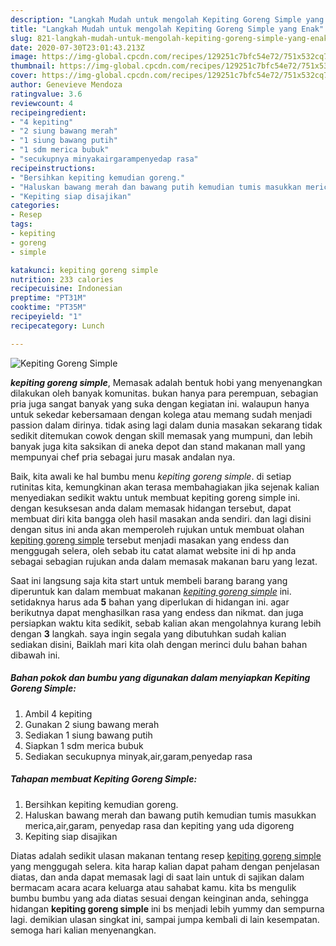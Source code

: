 ```yaml
---
description: "Langkah Mudah untuk mengolah Kepiting Goreng Simple yang Enak"
title: "Langkah Mudah untuk mengolah Kepiting Goreng Simple yang Enak"
slug: 821-langkah-mudah-untuk-mengolah-kepiting-goreng-simple-yang-enak
date: 2020-07-30T23:01:43.213Z
image: https://img-global.cpcdn.com/recipes/129251c7bfc54e72/751x532cq70/kepiting-goreng-simple-foto-resep-utama.jpg
thumbnail: https://img-global.cpcdn.com/recipes/129251c7bfc54e72/751x532cq70/kepiting-goreng-simple-foto-resep-utama.jpg
cover: https://img-global.cpcdn.com/recipes/129251c7bfc54e72/751x532cq70/kepiting-goreng-simple-foto-resep-utama.jpg
author: Genevieve Mendoza
ratingvalue: 3.6
reviewcount: 4
recipeingredient:
- "4 kepiting"
- "2 siung bawang merah"
- "1 siung bawang putih"
- "1 sdm merica bubuk"
- "secukupnya minyakairgarampenyedap rasa"
recipeinstructions:
- "Bersihkan kepiting kemudian goreng."
- "Haluskan bawang merah dan bawang putih kemudian tumis masukkan merica,air,garam, penyedap rasa dan kepiting yang uda digoreng"
- "Kepiting siap disajikan"
categories:
- Resep
tags:
- kepiting
- goreng
- simple

katakunci: kepiting goreng simple 
nutrition: 233 calories
recipecuisine: Indonesian
preptime: "PT31M"
cooktime: "PT35M"
recipeyield: "1"
recipecategory: Lunch

---
```



![Kepiting Goreng Simple](https://img-global.cpcdn.com/recipes/129251c7bfc54e72/751x532cq70/kepiting-goreng-simple-foto-resep-utama.jpg)

<b><i>kepiting goreng simple</i></b>, Memasak adalah bentuk hobi yang menyenangkan dilakukan oleh banyak komunitas. bukan hanya para perempuan, sebagian pria juga sangat banyak yang suka dengan kegiatan ini. walaupun hanya untuk sekedar kebersamaan dengan kolega atau memang sudah menjadi passion dalam dirinya. tidak asing lagi dalam dunia masakan sekarang tidak sedikit ditemukan cowok dengan skill memasak yang mumpuni, dan lebih banyak juga kita saksikan di aneka depot dan stand makanan mall yang mempunyai chef pria sebagai juru masak andalan nya.

Baik, kita awali ke hal bumbu menu <i>kepiting goreng simple</i>. di setiap rutinitas kita, kemungkinan akan terasa membahagiakan jika sejenak kalian menyediakan sedikit waktu untuk membuat kepiting goreng simple ini. dengan kesuksesan anda dalam memasak hidangan tersebut, dapat membuat diri kita bangga oleh hasil masakan anda sendiri. dan lagi disini dengan situs ini anda akan memperoleh rujukan untuk membuat olahan <u>kepiting goreng simple</u> tersebut menjadi masakan yang endess dan menggugah selera, oleh sebab itu catat alamat website ini di hp anda sebagai sebagian rujukan anda dalam memasak makanan baru yang lezat.




Saat ini langsung saja kita start untuk membeli barang barang yang diperuntuk kan dalam membuat makanan <u><i>kepiting goreng simple</i></u> ini. setidaknya harus ada <b>5</b> bahan yang diperlukan di hidangan ini. agar berikutnya dapat menghasilkan rasa yang endess dan nikmat. dan juga persiapkan waktu kita sedikit, sebab kalian akan mengolahnya kurang lebih dengan <b>3</b> langkah. saya ingin segala yang dibutuhkan sudah kalian sediakan disini, Baiklah mari kita olah dengan merinci dulu bahan bahan dibawah ini.

<!--inarticleads1-->

##### Bahan pokok dan bumbu yang digunakan dalam menyiapkan Kepiting Goreng Simple:

1. Ambil 4 kepiting
1. Gunakan 2 siung bawang merah
1. Sediakan 1 siung bawang putih
1. Siapkan 1 sdm merica bubuk
1. Sediakan secukupnya minyak,air,garam,penyedap rasa




<!--inarticleads2-->

##### Tahapan membuat Kepiting Goreng Simple:

1. Bersihkan kepiting kemudian goreng.
1. Haluskan bawang merah dan bawang putih kemudian tumis masukkan merica,air,garam, penyedap rasa dan kepiting yang uda digoreng
1. Kepiting siap disajikan




Diatas adalah sedikit ulasan makanan tentang resep <u>kepiting goreng simple</u> yang menggugah selera. kita harap kalian dapat paham dengan penjelasan diatas, dan anda dapat memasak lagi di saat lain untuk di sajikan dalam bermacam acara acara keluarga atau sahabat kamu. kita bs mengulik bumbu bumbu yang ada diatas sesuai dengan keinginan anda, sehingga hidangan <b>kepiting goreng simple</b> ini bs menjadi lebih yummy dan sempurna lagi. demikian ulasan singkat ini, sampai jumpa kembali di lain kesempatan. semoga hari kalian menyenangkan.
